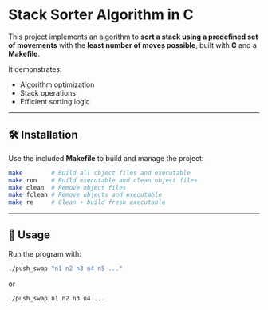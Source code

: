 # Stack Sorter Algorithm in C

This project implements an algorithm to **sort a stack using a predefined set of movements** with the **least number of moves possible**, built with **C** and a **Makefile**.

It demonstrates:

- Algorithm optimization  
- Stack operations  
- Efficient sorting logic  

---

## 🛠 Installation

Use the included **Makefile** to build and manage the project:

```bash
make        # Build all object files and executable
make run    # Build executable and clean object files
make clean  # Remove object files
make fclean # Remove objects and executable
make re     # Clean + build fresh executable
```
---
## 🚀 Usage

Run the program with:

```bash
./push_swap "n1 n2 n3 n4 n5 ..."
```
or 
```bash
./push_swap n1 n2 n3 n4 ...
```
